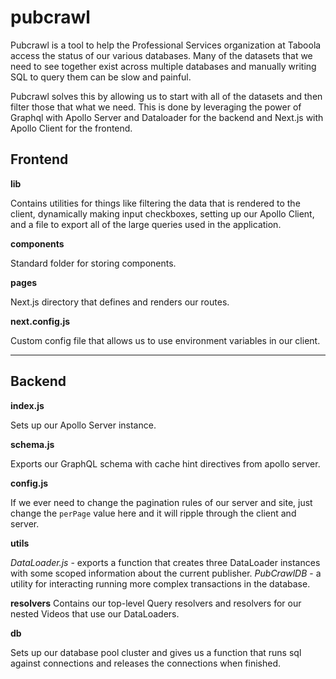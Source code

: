 # pubcrawl

Pubcrawl is a tool to help the Professional Services organization at Taboola access the status of our various databases. Many of the datasets that we need to see together exist across multiple databases and manually writing SQL to query them can be slow and painful.

Pubcrawl solves this by allowing us to start with all of the datasets and then filter those that what we need. This is done by leveraging the power of Graphql with Apollo Server and Dataloader for the backend and Next.js with Apollo Client for the frontend.

## Frontend

**lib**

Contains utilities for things like filtering the data that is rendered to the client, dynamically making input checkboxes, setting up our Apollo Client, and a file to export all of the large queries used in the application.

**components**

Standard folder for storing components.

**pages**

Next.js directory that defines and renders our routes.

**next.config.js**

Custom config file that allows us to use environment variables in our client.

---

## Backend

**index.js**

Sets up our Apollo Server instance.

**schema.js**

Exports our GraphQL schema with cache hint directives from apollo server.

**config.js**

If we ever need to change the pagination rules of our server and site, just change the `perPage` value here and it will ripple through the client and server.

**utils**

_DataLoader.js_ - exports a function that creates three DataLoader instances with some scoped information about the current publisher.
_PubCrawlDB_ - a utility for interacting running more complex transactions in the database.

**resolvers**
Contains our top-level Query resolvers and resolvers for our nested Videos that use our DataLoaders.

**db**

Sets up our database pool cluster and gives us a function that runs sql against connections and releases the connections when finished.
